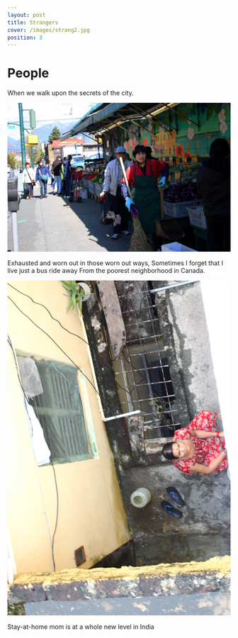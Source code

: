 ```yaml
---
layout: post
title: Strangers
cover: /images/strang2.jpg
position: 3
---
```

# People

When we walk upon the secrets of the city.

<div class="photo">
  <img src="/images/strang2.jpg"/>
  <p>Exhausted and worn out in those worn out ways,
Sometimes I forget that I live just a bus ride away
From the poorest neighborhood in Canada.</p>
</div>

<div class="photo">
  <img src="/images/strang3.jpg"/>
  <p>Stay-at-home mom is at a whole new level in India</p>
</div>
